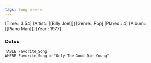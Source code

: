 ```yaml
---
tags: Song ⭐⭐⭐⭐⭐ 
---
```

[Time:: 3:54]
[Artist:: [[Billy Joel]]]
[Genre:: Pop]
[Played:: 4]
[Album:: [[Piano Man]]]
[Year:: 1977]
### Dates
````dataview
TABLE Favorite_Song
WHERE Favorite_Song = "Only The Good Die Young"
````